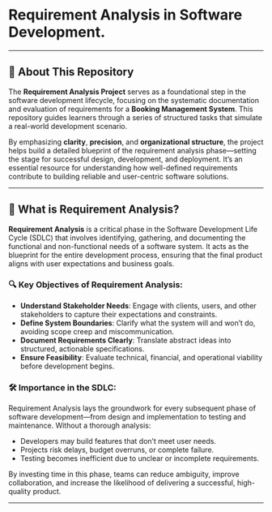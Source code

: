 # Requirement Analysis in Software Development.
---

## 📘 About This Repository

The **Requirement Analysis Project** serves as a foundational step in the software development lifecycle, focusing on the systematic documentation and evaluation of requirements for a **Booking Management System**. This repository guides learners through a series of structured tasks that simulate a real-world development scenario.

By emphasizing **clarity**, **precision**, and **organizational structure**, the project helps build a detailed blueprint of the requirement analysis phase—setting the stage for successful design, development, and deployment. It’s an essential resource for understanding how well-defined requirements contribute to building reliable and user-centric software solutions.

---

## 📌 What is Requirement Analysis?

**Requirement Analysis** is a critical phase in the Software Development Life Cycle (SDLC) that involves identifying, gathering, and documenting the functional and non-functional needs of a software system. It acts as the blueprint for the entire development process, ensuring that the final product aligns with user expectations and business goals.

### 🔍 Key Objectives of Requirement Analysis:
- **Understand Stakeholder Needs**: Engage with clients, users, and other stakeholders to capture their expectations and constraints.
- **Define System Boundaries**: Clarify what the system will and won’t do, avoiding scope creep and miscommunication.
- **Document Requirements Clearly**: Translate abstract ideas into structured, actionable specifications.
- **Ensure Feasibility**: Evaluate technical, financial, and operational viability before development begins.

### 🛠️ Importance in the SDLC:
Requirement Analysis lays the groundwork for every subsequent phase of software development—from design and implementation to testing and maintenance. Without a thorough analysis:
- Developers may build features that don’t meet user needs.
- Projects risk delays, budget overruns, or complete failure.
- Testing becomes inefficient due to unclear or incomplete requirements.

By investing time in this phase, teams can reduce ambiguity, improve collaboration, and increase the likelihood of delivering a successful, high-quality product.

---
